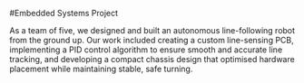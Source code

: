 #Embedded Systems Project

As a team of five, we designed and built an autonomous line-following robot from the ground up. Our work included creating a custom line-sensing PCB, implementing a PID control algorithm to ensure smooth and accurate line tracking, and developing a compact chassis design that optimised hardware placement while maintaining stable, safe turning.
